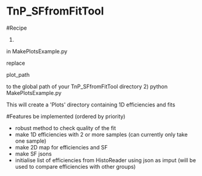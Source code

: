 # TnP_SFfromFitTool

#Recipe

1)
in MakePlotsExample.py

replace

plot_path

to the global path of your TnP_SFfromFitTool directory
2) python MakePlotsExample.py

This will create a 'Plots' directory containing 1D efficiencies and fits

#Features be implemented (ordered by priority)

- robust method to check quality of the fit
- make 1D efficiencies with 2 or more samples (can currently only take one sample)
- make 2D map for efficiencies and SF
- make SF jsons 
- initialise list of efficiencies from HistoReader using json as imput (will be used to compare efficiencies with other groups)

